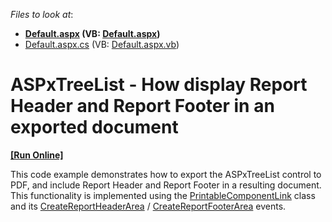 <!-- default file list -->
*Files to look at*:

* **[Default.aspx](./CS/!ASPxTreeList/Default.aspx) (VB: [Default.aspx](./VB/!ASPxTreeList/Default.aspx))**
* [Default.aspx.cs](./CS/!ASPxTreeList/Default.aspx.cs) (VB: [Default.aspx.vb](./VB/!ASPxTreeList/Default.aspx.vb))
<!-- default file list end -->
# ASPxTreeList - How display Report Header and Report Footer in an exported document
<!-- run online -->
**[[Run Online]](https://codecentral.devexpress.com/t106500/)**
<!-- run online end -->


<p>This code example demonstrates how to export the ASPxTreeList control to PDF, and include Report Header and Report Footer in a resulting document.<br />This functionality is implemented using the <a href="https://documentation.devexpress.com/#windowsforms/clsDevExpressXtraPrintingPrintableComponentLinktopic">PrintableComponentLink</a> class and its <a href="https://documentation.devexpress.com/#CoreLibraries/DevExpressXtraPrintingLinkBase_CreateReportHeaderAreatopic">CreateReportHeaderArea</a> / <a href="https://documentation.devexpress.com/#CoreLibraries/DevExpressXtraPrintingLinkBase_CreateReportFooterAreatopic">CreateReportFooterArea</a> events.</p>

<br/>


